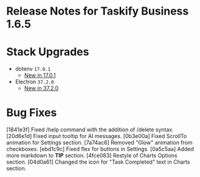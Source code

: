 # Release Notes for Taskify Business 1.6.5

# Stack Upgrades

- dotenv `17.0.1`
   - [New in 17.0.1](https://www.npmjs.com/package/dotenv/v/17.0.1)
- Electron `37.2.0`
  - [New in 37.2.0](https://github.com/electron/electron/releases/tag/v37.2.0)

# Bug Fixes
[1841e3f] Fixed /help command with the addition of /delete syntax.
[20d6e1d] Fixed input tooltip for AI messages.
[0b3e00a] Fixed ScrollTo animation for Settings section.
[7a74ac6] Removed "Glow" animation from checkboxes.
[ebd1c9c] Fixed flex for buttons in Settings.
[0a5c5aa] Added more markdown to **TIP** section.
[4fce083] Restyle of Charts Options section.
[04d0a61] Changed the icon for "Task Completed" text in Charts section.